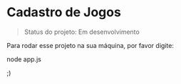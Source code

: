 # Cadastro de Jogos #

> Status do projeto: Em desenvolvimento

Para rodar esse projeto na sua máquina, por favor digite:


node app.js

;)

                 
                 











